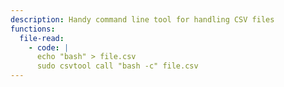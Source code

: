 ```yaml
---
description: Handy command line tool for handling CSV files
functions:
  file-read:
    - code: |
      echo "bash" > file.csv
      sudo csvtool call "bash -c" file.csv
---
```

